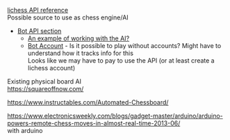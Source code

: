 [lichess API reference](https://lichess.org/api)  
Possible source to use as chess engine/AI  
- [Bot API section](https://lichess.org/api#tag/Bot)
	- [An example of working with the AI?](http://www.oliviermercier.com/res/projects/chessboard/)
	- [Bot Account](https://lichess.org/api#tag/Bot/operation/botAccountUpgrade) - Is it possible to play without accounts? Might have to understand how it tracks info for this  
Looks like we may have to pay to use the API (or at least create a lichess account)  


Existing physical board AI  
https://squareoffnow.com/  


https://www.instructables.com/Automated-Chessboard/  


https://www.electronicsweekly.com/blogs/gadget-master/arduino/arduino-powers-remote-chess-moves-in-almost-real-time-2013-06/  
with arduino  